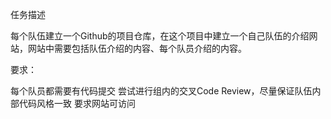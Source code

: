 任务描述

每个队伍建立一个Github的项目仓库，在这个项目中建立一个自己队伍的介绍网站，网站中需要包括队伍介绍的内容、每个队员介绍的内容。

要求：

每个队员都需要有代码提交
尝试进行组内的交叉Code Review，尽量保证队伍内部代码风格一致
要求网站可访问
